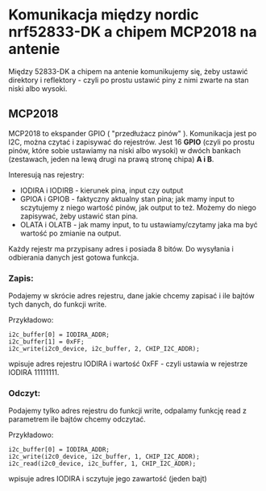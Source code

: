 # Komunikacja między nordic nrf52833-DK a chipem MCP2018 na antenie

Między 52833-DK a chipem na antenie komunikujemy się, żeby ustawić direktory i
reflektory - czyli po prostu ustawić piny z nimi zwarte na stan niski albo
wysoki.

## MCP2018

MCP2018 to ekspander GPIO ( "przedłużacz pinów" ). Komunikacja jest po I2C,
można czytać i zapisywać do rejestrów. Jest 16 **GPIO** (czyli po prostu pinów,
które sobie ustawiamy na niski albo wysoki) w dwóch bankach (zestawach, jeden na
lewą drugi na prawą stronę chipa) **A i B**. 

Interesują nas rejestry:
* IODIRA i IODIRB - kierunek pina, input czy output
* GPIOA i GPIOB - faktyczny aktualny stan pina; jak mamy input to sczytujemy z
niego wartość pinów, jak output to też. Możemy do niego zapisywać, żeby ustawić
stan pina.
* OLATA i OLATB - jak mamy input, to tu ustawiamy/czytamy jaka ma być wartość po 
zmianie na output.

Każdy rejestr ma przypisany adres i posiada 8 bitów. Do wysyłania i odbierania 
danych jest gotowa funkcja.

### Zapis:

Podajemy w skrócie adres rejestru, dane jakie chcemy zapisać i ile bajtów tych
danych, do funkcji write.

Przykładowo:
```
i2c_buffer[0] = IODIRA_ADDR;
i2c_buffer[1] = 0xFF;
i2c_write(i2c0_device, i2c_buffer, 2, CHIP_I2C_ADDR);
```
wpisuje adres rejestru IODIRA i wartość 0xFF - czyli ustawia w rejestrze IODIRA
11111111.


### Odczyt:

Podajemy tylko adres rejestru do funkcji write, odpalamy funkcję read z 
parametrem ile bajtów chcemy odczytać.

Przykładowo:
```
i2c_buffer[0] = IODIRA_ADDR;
i2c_write(i2c0_device, i2c_buffer, 1, CHIP_I2C_ADDR);
i2c_read(i2c0_device, i2c_buffer, 1, CHIP_I2C_ADDR);
```
wpisuje adres IODIRA i sczytuje jego zawartość (jeden bajt)

